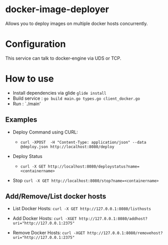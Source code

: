 # docker-image-deployer
Allows you to deploy images on multiple docker hosts concurrently.


# Configuration
This service can talk to docker-engine via UDS or TCP.

# How to use

- Install dependencies via glide `glide install`
- Build service : `go build main.go types.go client_docker.go`
- Run : `./main'

## Examples
- Deploy Command using CURL:
    - `curl -XPOST  -H "Content-Type: application/json" --data @deploy.json http://localhost:8080/deploy`

- Deploy Status
    - `curl -X GET http://localhost:8080/deploystatus?name=<containername>`

- Stop
    `curl -X GET http://localhost:8080/stop?name=<containername>`

## Add/Remove/List docker hosts

- List Docker Hosts:
    `curl -X GET http://127.0.0.1:8080/listhosts`

- Add Docker Hosts:
    `curl -XGET http://127.0.0.1:8080/addhost?uri="http://127.0.0.1:2375"`

- Remove Docker Hosts:
    `curl -XGET http://127.0.0.1:8080/removehost?uri="http://127.0.0.1:2375"`


